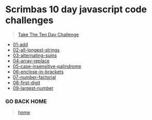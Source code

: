 # Scrimbas 10 day javascript code challenges

> [Take The Ten Day Challenge](https://jschallenge2.scrimba.com/)

- [01-add](./01-add/readme.md)
- [02-all-longest-strings](./02-all-longest-strings/readme.md)
- [03-alternating-sums](./03-alternating-sums/readme.md)
- [04-array-replace](./04-array-replace/readme.md)
- [05-case-insensitive-palindrome](./05-case-insensitive-palindrome/readme.md)
- [06-enclose-in-brackets](./06-enclose-in-brackets/readme.md)
- [07-number-factorial](./07-number-factorial/readme.md)
- [08-first-digit](./08-first-digit/readme.md)
- [09-largest-number](./09-largest-number/readme.md)

### GO BACK HOME
> [home](../../readme.md)
